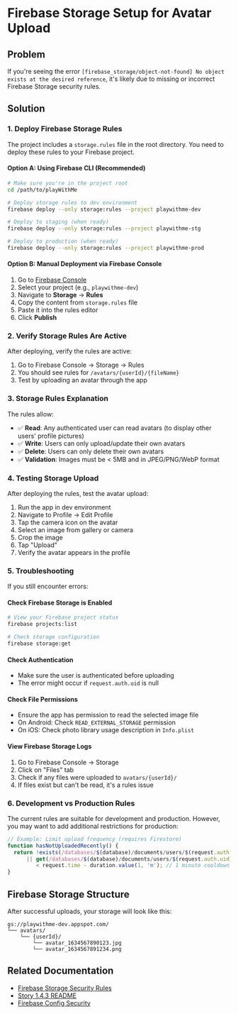 # Firebase Storage Setup for Avatar Upload

## Problem
If you're seeing the error `[firebase_storage/object-not-found] No object exists at the desired reference`, it's likely due to missing or incorrect Firebase Storage security rules.

## Solution

### 1. Deploy Firebase Storage Rules

The project includes a `storage.rules` file in the root directory. You need to deploy these rules to your Firebase project.

#### Option A: Using Firebase CLI (Recommended)

```bash
# Make sure you're in the project root
cd /path/to/playWithMe

# Deploy storage rules to dev environment
firebase deploy --only storage:rules --project playwithme-dev

# Deploy to staging (when ready)
firebase deploy --only storage:rules --project playwithme-stg

# Deploy to production (when ready)
firebase deploy --only storage:rules --project playwithme-prod
```

#### Option B: Manual Deployment via Firebase Console

1. Go to [Firebase Console](https://console.firebase.google.com/)
2. Select your project (e.g., `playwithme-dev`)
3. Navigate to **Storage** → **Rules**
4. Copy the content from `storage.rules` file
5. Paste it into the rules editor
6. Click **Publish**

### 2. Verify Storage Rules Are Active

After deploying, verify the rules are active:

1. Go to Firebase Console → Storage → Rules
2. You should see rules for `/avatars/{userId}/{fileName}`
3. Test by uploading an avatar through the app

### 3. Storage Rules Explanation

The rules allow:
- ✅ **Read**: Any authenticated user can read avatars (to display other users' profile pictures)
- ✅ **Write**: Users can only upload/update their own avatars
- ✅ **Delete**: Users can only delete their own avatars
- ✅ **Validation**: Images must be < 5MB and in JPEG/PNG/WebP format

### 4. Testing Storage Upload

After deploying the rules, test the avatar upload:

1. Run the app in dev environment
2. Navigate to Profile → Edit Profile
3. Tap the camera icon on the avatar
4. Select an image from gallery or camera
5. Crop the image
6. Tap "Upload"
7. Verify the avatar appears in the profile

### 5. Troubleshooting

If you still encounter errors:

#### Check Firebase Storage is Enabled
```bash
# View your Firebase project status
firebase projects:list

# Check storage configuration
firebase storage:get
```

#### Check Authentication
- Make sure the user is authenticated before uploading
- The error might occur if `request.auth.uid` is null

#### Check File Permissions
- Ensure the app has permission to read the selected image file
- On Android: Check `READ_EXTERNAL_STORAGE` permission
- On iOS: Check photo library usage description in `Info.plist`

#### View Firebase Storage Logs
1. Go to Firebase Console → Storage
2. Click on "Files" tab
3. Check if any files were uploaded to `avatars/{userId}/`
4. If files exist but can't be read, it's a rules issue

### 6. Development vs Production Rules

The current rules are suitable for development and production. However, you may want to add additional restrictions for production:

```javascript
// Example: Limit upload frequency (requires Firestore)
function hasNotUploadedRecently() {
  return !exists(/databases/$(database)/documents/users/$(request.auth.uid)/lastAvatarUpload)
      || get(/databases/$(database)/documents/users/$(request.auth.uid)/lastAvatarUpload).data.timestamp
         < request.time - duration.value(1, 'm'); // 1 minute cooldown
}
```

## Firebase Storage Structure

After successful uploads, your storage will look like this:

```
gs://playwithme-dev.appspot.com/
└── avatars/
    └── {userId}/
        └── avatar_1634567890123.jpg
        └── avatar_1634567891234.png
```

## Related Documentation

- [Firebase Storage Security Rules](https://firebase.google.com/docs/storage/security)
- [Story 1.4.3 README](./README.md)
- [Firebase Config Security](../../security/FIREBASE_CONFIG_SECURITY.md)
